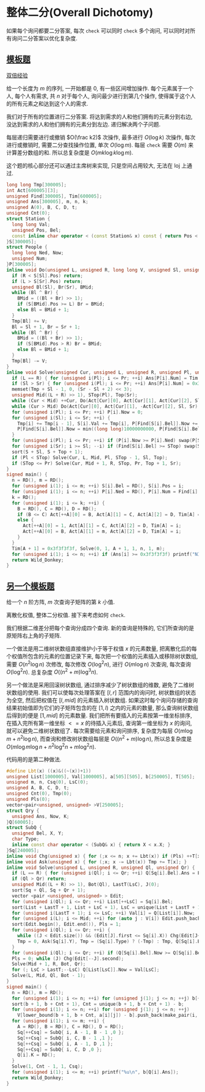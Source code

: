 # 整体二分(Overall Dichotomy)

如果每个询问都要二分答案, 每次 `check` 可以同时 `check` 多个询问, 可以同时对所有询问二分答案以优化复杂度.

## [模板题](https://www.luogu.com.cn/problem/P3527)

[双倍经验](https://www.luogu.com.cn/problem/SP10264)

给一个长度为 $m$ 的序列, 一开始都是 $0$, 有一些区间增加操作. 每个元素属于一个人, 每个人有需求, 共 $n$ 对于每个人, 询问最少进行到第几个操作, 使得属于这个人的所有元素之和达到这个人的需求.

我们对于所有的位置进行二分答案. 将达到需求的人和他们拥有的元素分到右边, 没达到需求的人和他们拥有的元素分到左边. 递归解决两个子问题.

每层递归需要进行或撤销 $O(\frac k2)$ 次操作, 最多进行 $O(\log k)$ 次操作, 每次进行或撤销时, 需要二分查找操作位置, 单次 $O(\log m)$. 每层 `check` 需要 $O(m)$ 来计算差分数组的和. 所以总复杂度是 $O(mk \log k \log m)$.

这个题的核心部分还可以通过主席树来实现, 只是空间占用较大, 无法在 loj 上通过.

```cpp
long long Tmp[300005];
int Act[600005][3];
unsigned Find[300005], Tim[600005];
unsigned Ans[300005], m, n, k;
unsigned A(0), B, C, D, t;
unsigned Cnt(0);
struct Station {
  long long Val;
  unsigned Pos, Bel;
  const inline char operator < (const Station& x) const { return Pos < x.Pos; }
}S[300005];
struct People {
  long long Ned, Now;
  unsigned Num;
}P[300005];
inline void Do(unsigned L, unsigned R, long long V, unsigned Sl, unsigned Sr) {
  if (R < S[Sl].Pos) return;
  if (L > S[Sr].Pos) return;
  unsigned Bl(Sl), Br(Sr), BMid;
  while (Bl ^ Br) {
    BMid = ((Bl + Br) >> 1);
    if (S[BMid].Pos >= L) Br = BMid;
    else Bl = BMid + 1;
  }
  Tmp[Bl] += V;
  Bl = Sl + 1, Br = Sr + 1;
  while (Bl ^ Br) {
    BMid = ((Bl + Br) >> 1);
    if (S[BMid].Pos > R) Br = BMid;
    else Bl = BMid + 1;
  }
  Tmp[Bl] -= V;
}
inline void Solve(unsigned Cur, unsigned L, unsigned R, unsigned Pl, unsigned Pr, unsigned Sl, unsigned Sr) {
  if (L == R) { for (unsigned i(Pl); i <= Pr; ++i) Ans[P[i].Num] = Tim[L]; return; }
  if (Sl > Sr) { for (unsigned i(Pl); i <= Pr; ++i) Ans[P[i].Num] = 0x3f3f3f3f; return; }
  memset(Tmp + Sl - 1, 0, (Sr - Sl + 2) << 3);
  unsigned Mid((L + R) >> 1), STop(Pl), Top(Sr);
  while (Cur < Mid) ++Cur, Do(Act[Cur][0], Act[Cur][1], Act[Cur][2], Sl, Sr);
  while (Cur > Mid) Do(Act[Cur][0], Act[Cur][1], -Act[Cur][2], Sl, Sr), --Cur;
  for (unsigned i(Pl); i <= Pr; ++i) P[i].Now = 0;
  for (unsigned i(Sl); i <= Sr; ++i) {
    Tmp[i] += Tmp[i - 1], S[i].Val += Tmp[i], P[Find[S[i].Bel]].Now += S[i].Val;
    P[Find[S[i].Bel]].Now = min((long long)10000000000, P[Find[S[i].Bel]].Now);
  }
  for (unsigned i(Pl); i <= Pr; ++i) if (P[i].Now >= P[i].Ned) swap(P[STop], P[i]), swap(Find[P[STop++].Num], Find[P[i].Num]);
  for (unsigned i(Sr); i >= Sl; --i) if (Find[S[i].Bel] >= STop) swap(S[Top--], S[i]);
  sort(S + Sl, S + Top + 1);
  if (Pl < STop) Solve(Cur, L, Mid, Pl, STop - 1, Sl, Top);
  if (STop <= Pr) Solve(Cur, Mid + 1, R, STop, Pr, Top + 1, Sr);
}
signed main() {
  n = RD(), m = RD();
  for (unsigned i(1); i <= m; ++i) S[i].Bel = RD(), S[i].Pos = i;
  for (unsigned i(1); i <= n; ++i) P[i].Ned = RD(), P[i].Num = Find[i] = i;
  k = RD();
  for (unsigned i(1); i <= k; ++i) {
    B = RD(), C = RD(), D = RD();
    if (B <= C) Act[++A][0] = B, Act[A][1] = C, Act[A][2] = D, Tim[A] = i;
    else {
      Act[++A][0] = 1, Act[A][1] = C, Act[A][2] = D, Tim[A] = i;
      Act[++A][0] = B, Act[A][1] = m, Act[A][2] = D, Tim[A] = i;
    }
  }
  Tim[A + 1] = 0x3f3f3f3f, Solve(0, 1, A + 1, 1, n, 1, m);
  for (unsigned i(1); i <= n; ++i) if (Ans[i] >= 0x3f3f3f3f) printf("NIE\n"); else printf("%u\n", Ans[i]);
  return Wild_Donkey;
}
```

## [另一个模板题](https://www.luogu.com.cn/problem/P1527)

给一个 $n$ 阶方阵, $m$ 次查询子矩阵的第 $k$ 小值.

离散化权值, 整体二分权值. 接下来考虑如何 `check`.

我们根据二维差分把每个查询分成四个查询. 新的查询是特殊的, 它们所查询的是原矩阵右上角的子矩阵.


一个做法是用二维树状数组直接维护小于等于权值 $x$ 的元素数量, 把离散化后的每个权值所包含的元素的位置记录下来, 每次把一个权值的元素插入或移除树状数组, 需要 $O(n^2\log n)$ 次修改, 每次修改 $O(\log^2 n)$, 进行 $O(m \log n)$ 次查询, 每次查询 $O(\log^2 n)$. 总复杂度 $O((n^2 + m)\log^3 n)$.

另一个做法是采用回滚树状数组, 通过排序减少了树状数组的维数, 避免了二维树状数组的使用. 我们可以使每次处理答案在 $[l, r]$ 范围内的询问时, 树状数组的状态为全空, 然后把权值在 $[l, mid]$ 的元素插入树状数组. 如果这时每个询问存储的查询结果初始值即为它们的子矩阵包含的在 $[1, l)$ 之内的元素的数量, 那么查询树状数组后得到的便是 $[1, mid]$ 的元素数量. 我们把所有要插入的元素按第一维坐标排序, 在插入完所有第一维坐标 $<= x$ 的待插入元素后, 查询第一维坐标为 $x$ 的询问, 就可以避免二维树状数组了. 每次需要给元素和询问排序, 复杂度为每层 $O(m \log m + n^2 \log n)$, 而查询和修改树状数组每层是 $O((n^2 + m)\log n)$, 所以总复杂度是 $O(m \log m\log n+ n^2 \log^2 n + m\log^2 n)$.

代码用的是第二种做法.

```cpp
#define Lbt(x) ((x)&((~(x))+1))
unsigned List[1000005], Val[1000005], a[505][505], b[250005], T[505];
unsigned m, n, Csq(0), LsC(0);
unsigned A, B, C, D, t;
unsigned Cnt(0), Tmp(0);
unsigned Pls(0);
vector<pair<unsigned, unsigned> >V[250005];
struct Qry {
  unsigned Ans, Now, K;
}Q[60005];
struct SubQ {
  unsigned Bel, X, Y;
  char Type;
  inline const char operator < (SubQ& x) { return X < x.X; }
}Sq[240005];
inline void Chg(unsigned x) { for (;x <= n; x += Lbt(x)) if (Pls) ++T[x]; else --T[x]; }
inline void Ask(unsigned x) { for (;x; x -= Lbt(x)) Tmp += T[x]; }
inline void Solve(unsigned L, unsigned R, unsigned Ql, unsigned Qr) {
  if (L == R) { for (unsigned i(Ql); i <= Qr; ++i) Q[Sq[i].Bel].Ans = L; return; }
  if (Ql > Qr) return;
  unsigned Mid((L + R) >> 1), Bot(Ql), LastT(LsC), J(0);
  sort(Sq + Ql, Sq + Qr + 1);
  vector <pair <unsigned, unsigned> > Edit;
  for (unsigned i(Ql); i <= Qr; ++i) List[++LsC] = Sq[i].Bel;
  sort(List + LastT + 1, List + LsC + 1), LsC = unique(List + LastT + 1, List + LsC + 1) - List - 1;
  for (unsigned i(LastT + 1); i <= LsC; ++i) Val[i] = Q[List[i]].Now;
  for (unsigned i(L); i <= Mid; ++i) for (auto j : V[i]) Edit.push_back(j);
  sort(Edit.begin(), Edit.end()), Pls = 1;
  for (unsigned i(Ql); i <= Qr; ++i) {
    while ((J < Edit.size()) && (Edit[J].first <= Sq[i].X)) Chg(Edit[J++].second);
    Tmp = 0, Ask(Sq[i].Y), Tmp = (Sq[i].Type) ? (-Tmp) : Tmp, Q[Sq[i].Bel].Now += Tmp;
  }
  for (unsigned i(Ql); i <= Qr; ++i) if (Q[Sq[i].Bel].Now >= Q[Sq[i].Bel].K) swap(Sq[Bot++], Sq[i]);
  Pls = 0; while (J) Chg(Edit[--J].second);
  Solve(Mid + 1, R, Bot, Qr);
  for (; LsC > LastT;--LsC) Q[List[LsC]].Now = Val[LsC];
  Solve(L, Mid, Ql, Bot - 1);
}
signed main() {
  n = RD(), m = RD();
  for (unsigned i(1); i <= n; ++i) for (unsigned j(1); j <= n; ++j) b[++Cnt] = a[i][j] = RD();
  sort(b + 1, b + Cnt + 1), Cnt = unique(b + 1, b + Cnt + 1) - b;
  for (unsigned i(1); i <= n; ++i) for (unsigned j(1); j <= n; ++j)
    V[lower_bound(b + 1, b + Cnt, a[i][j]) - b].push_back(make_pair(i, j));
  for (unsigned i(1); i <= m; ++i) {
    A = RD(), B = RD(), C = RD(), D = RD();
    Sq[++Csq] = SubQ{ i, A - 1, B - 1 ,0 };
    Sq[++Csq] = SubQ{ i, C, B - 1 ,1 };
    Sq[++Csq] = SubQ{ i, A - 1, D ,1 };
    Sq[++Csq] = SubQ{ i, C, D ,0 };
    Q[i].K = RD();
  }
  Solve(1, Cnt - 1, 1, Csq);
  for (unsigned i(1); i <= m; ++i) printf("%u\n", b[Q[i].Ans]);
  return Wild_Donkey;
}
```